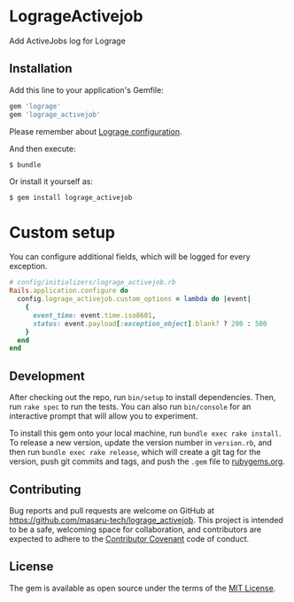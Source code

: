 # LogrageActivejob

Add ActiveJobs log for Lograge

## Installation

Add this line to your application's Gemfile:

```ruby
gem 'lograge'
gem 'lograge_activejob'
```

Please remember about [Lograge configuration](https://github.com/roidrage/lograge#installation).

And then execute:

    $ bundle

Or install it yourself as:

    $ gem install lograge_activejob

# Custom setup

You can configure additional fields, which will be logged for every exception.

```ruby
# config/initializers/lograge_activejob.rb
Rails.application.configure do
  config.lograge_activejob.custom_options = lambda do |event|
    {
      event_time: event.time.iso8601,
      status: event.payload[:exception_object].blank? ? 200 : 500
    }
  end
end
```

## Development

After checking out the repo, run `bin/setup` to install dependencies. Then, run `rake spec` to run the tests. You can also run `bin/console` for an interactive prompt that will allow you to experiment.

To install this gem onto your local machine, run `bundle exec rake install`. To release a new version, update the version number in `version.rb`, and then run `bundle exec rake release`, which will create a git tag for the version, push git commits and tags, and push the `.gem` file to [rubygems.org](https://rubygems.org).

## Contributing

Bug reports and pull requests are welcome on GitHub at https://github.com/masaru-tech/lograge_activejob. This project is intended to be a safe, welcoming space for collaboration, and contributors are expected to adhere to the [Contributor Covenant](http://contributor-covenant.org) code of conduct.

## License

The gem is available as open source under the terms of the [MIT License](https://opensource.org/licenses/MIT).
